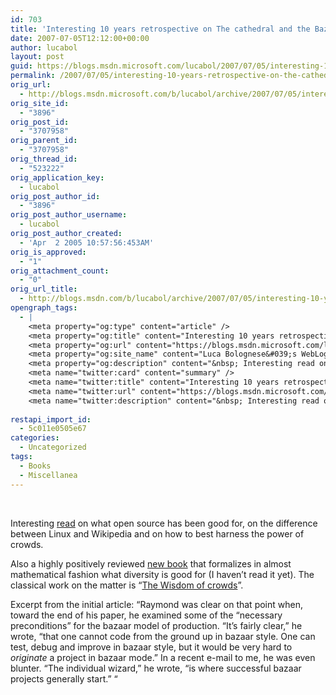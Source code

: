 ```yaml
---
id: 703
title: 'Interesting 10 years retrospective on The cathedral and the Bazaar'
date: 2007-07-05T12:12:00+00:00
author: lucabol
layout: post
guid: https://blogs.msdn.microsoft.com/lucabol/2007/07/05/interesting-10-years-retrospective-on-the-cathedral-and-the-bazaar/
permalink: /2007/07/05/interesting-10-years-retrospective-on-the-cathedral-and-the-bazaar/
orig_url:
  - http://blogs.msdn.microsoft.com/b/lucabol/archive/2007/07/05/interesting-10-years-retrospective-on-quot-the-cathedral-and-the-bazaar-quot.aspx
orig_site_id:
  - "3896"
orig_post_id:
  - "3707958"
orig_parent_id:
  - "3707958"
orig_thread_id:
  - "523222"
orig_application_key:
  - lucabol
orig_post_author_id:
  - "3896"
orig_post_author_username:
  - lucabol
orig_post_author_created:
  - 'Apr  2 2005 10:57:56:453AM'
orig_is_approved:
  - "1"
orig_attachment_count:
  - "0"
orig_url_title:
  - http://blogs.msdn.com/b/lucabol/archive/2007/07/05/interesting-10-years-retrospective-on-the-cathedral-and-the-bazaar.aspx
opengraph_tags:
  - |
    <meta property="og:type" content="article" />
    <meta property="og:title" content="Interesting 10 years retrospective on &quot;The cathedral and the Bazaar&quot;" />
    <meta property="og:url" content="https://blogs.msdn.microsoft.com/lucabol/2007/07/05/interesting-10-years-retrospective-on-the-cathedral-and-the-bazaar/" />
    <meta property="og:site_name" content="Luca Bolognese&#039;s WebLog" />
    <meta property="og:description" content="&nbsp; Interesting read on what open source has been good for, on the difference between Linux and Wikipedia and on how to best harness the power of crowds. Also a highly positively reviewed new book that formalizes in almost mathematical fashion what diversity is good for (I haven’t read it yet). The classical work on..." />
    <meta name="twitter:card" content="summary" />
    <meta name="twitter:title" content="Interesting 10 years retrospective on &quot;The cathedral and the Bazaar&quot;" />
    <meta name="twitter:url" content="https://blogs.msdn.microsoft.com/lucabol/2007/07/05/interesting-10-years-retrospective-on-the-cathedral-and-the-bazaar/" />
    <meta name="twitter:description" content="&nbsp; Interesting read on what open source has been good for, on the difference between Linux and Wikipedia and on how to best harness the power of crowds. Also a highly positively reviewed new book that formalizes in almost mathematical fashion what diversity is good for (I haven’t read it yet). The classical work on..." />
    
restapi_import_id:
  - 5c011e0505e67
categories:
  - Uncategorized
tags:
  - Books
  - Miscellanea
---
```

&nbsp;

Interesting [read](http://www.strategy-business.com/press/enewsarticle/enews053107?pg=all) on what open source has been good for, on the difference between Linux and Wikipedia and on how to best harness the power of crowds.

Also a highly positively reviewed [new book](http://www.amazon.com/Difference-Diversity-Creates-Schools-Societies/dp/0691128383/ref=sr_1_1/104-4425703-5061533?ie=UTF8&s=books&qid=1183651116&sr=8-1) that formalizes in almost mathematical fashion what diversity is good for (I haven’t read it yet). The classical work on the matter is “[The Wisdom of crowds](http://www.amazon.com/gp/product/0385721706/sr=8-1/qid=1183651116/ref=cm_cr_asin_lnk/104-4425703-5061533?ie=UTF8&qid=1183651116&sr=8-1)”.

Excerpt from the initial article: “Raymond was clear on that point when, toward the end of his paper, he examined some of the “necessary preconditions” for the bazaar model of production. “It’s fairly clear,” he wrote, “that one cannot code from the ground up in bazaar style. One can test, debug and improve in bazaar style, but it would be very hard to _originate_ a project in bazaar mode.” In a recent e-mail to me, he was even blunter. “The individual wizard,” he wrote, “is where successful bazaar projects generally start.” “